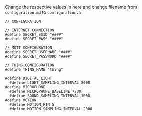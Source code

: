 Change the respective values in here and change filename from `configuration.md` to `configuration.h`

```
// CONFIGURATION

// INTERNET CONNECTION
#define SECRET_SSID "####"
#define SECRET_PASS "####"

// MQTT CONFIGURATION
#define SECRET_USERNAME "####"
#define SECRET_PASSWORD "####"

// THING CONFIGURATION
#define THING_NAME "thing"

#define DIGITAL_LIGHT
  #define LIGHT_SAMPLING_INTERVAL 8000
#define MICROPHONE
  #define MICROPHONE_BASELINE 7200
  #define SOUND_SAMPLING_INTERVAL 1000
#define MOTION
  #define MOTION_PIN 5
  #define MOTION_SAMPLING_INTERVAL 2000
```
